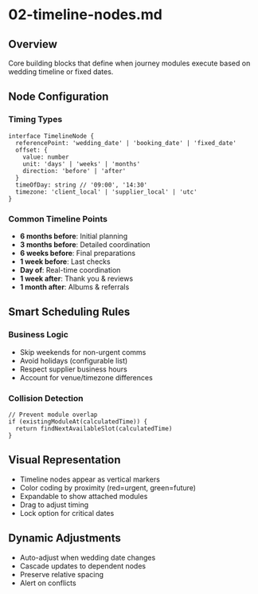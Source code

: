 # 02-timeline-nodes.md

## Overview

Core building blocks that define when journey modules execute based on wedding timeline or fixed dates.

## Node Configuration

### Timing Types

```
interface TimelineNode {
  referencePoint: 'wedding_date' | 'booking_date' | 'fixed_date'
  offset: {
    value: number
    unit: 'days' | 'weeks' | 'months'
    direction: 'before' | 'after'
  }
  timeOfDay: string // '09:00', '14:30'
  timezone: 'client_local' | 'supplier_local' | 'utc'
}
```

### Common Timeline Points

- **6 months before**: Initial planning
- **3 months before**: Detailed coordination
- **6 weeks before**: Final preparations
- **1 week before**: Last checks
- **Day of**: Real-time coordination
- **1 week after**: Thank you & reviews
- **1 month after**: Albums & referrals

## Smart Scheduling Rules

### Business Logic

- Skip weekends for non-urgent comms
- Avoid holidays (configurable list)
- Respect supplier business hours
- Account for venue/timezone differences

### Collision Detection

```
// Prevent module overlap
if (existingModuleAt(calculatedTime)) {
  return findNextAvailableSlot(calculatedTime)
}
```

## Visual Representation

- Timeline nodes appear as vertical markers
- Color coding by proximity (red=urgent, green=future)
- Expandable to show attached modules
- Drag to adjust timing
- Lock option for critical dates

## Dynamic Adjustments

- Auto-adjust when wedding date changes
- Cascade updates to dependent nodes
- Preserve relative spacing
- Alert on conflicts